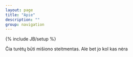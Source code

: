 ```yaml
---
layout: page
title: "Apie"
description: ""
group: navigation
---
```

{% include JB/setup %}


Čia turėtų būti mišiono steitmentas. Ale bet jo kol kas nėra
